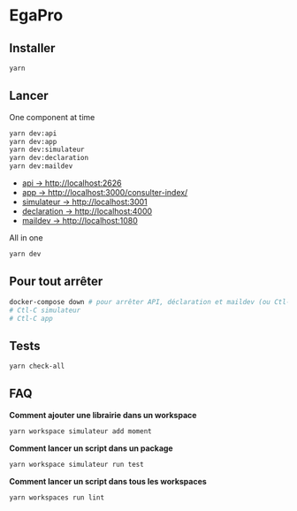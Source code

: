 # EgaPro

## Installer

```bash
yarn
```

## Lancer

One component at time

```bash
yarn dev:api
yarn dev:app
yarn dev:simulateur
yarn dev:declaration
yarn dev:maildev
```

- [api         -> http://localhost:2626](http://localhost:2626)
- [app         -> http://localhost:3000/consulter-index/](http://localhost:3000/consulter-index/)
- [simulateur  -> http://localhost:3001](http://localhost:3001)
- [declaration -> http://localhost:4000](http://localhost:4000)
- [maildev     -> http://localhost:1080](http://localhost:1080)


All in one

```bash
yarn dev
```

## Pour tout arrêter

````bash
docker-compose down # pour arrêter API, déclaration et maildev (ou Ctl-C)
# Ctl-C simulateur
# Ctl-C app
````

## Tests

```bash
yarn check-all
```

## FAQ

__Comment ajouter une librairie dans un workspace__

````bash
yarn workspace simulateur add moment
````

__Comment lancer un script dans un package__

````bash
yarn workspace simulateur run test
````

__Comment lancer un script dans tous les workspaces__

````bash
yarn workspaces run lint
````